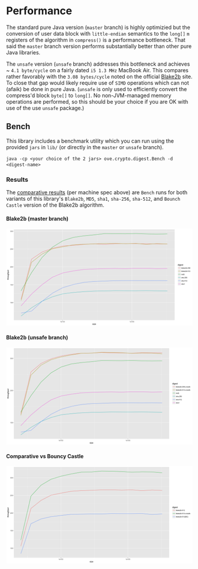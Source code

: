 # Performance

The standard pure Java version (`master` branch) is highly optimizied but the conversion of user data block  with `little-endian` semantics to the `long[]` 
`m` registers of the algorithm in `compress()` is a performance bottleneck. That said the `master` branch version performs 
substantially better than other pure Java libraries.

The `unsafe` version (`unsafe` branch) addresses this bottleneck and achieves ~ `4.1 byte/cycle` on a fairly dated `i5 1.3 MHz` 
MacBook Air. This compares rather favorably with the `3.08 bytes/cycle` noted on the official [Blake2b](https://blake2.net/) 
site. To close that gap would likely require use of `SIMD` operations which can not (afaik) be done in pure Java. (`unsafe` is 
only used to efficiently convert the compress'd block `byte[]` to `long[]`. No non-JVM-managed memory operations are performed, so 
this should be your choice if you are OK with use of the use `unsafe` package.)

## Bench

This library includes a benchmark utility which you can run using the provided `jars` in `lib/` (or directly in the `master` or 
`unsafe` branch).

    java -cp <your choice of the 2 jars> ove.crypto.digest.Bench -d <digest-name>
    
### Results

The [comparative results](benchmarks/results.txt) (per machine spec above) are `Bench` runs for both variants of this library's `Blake2b`, `MD5`, `sha1`, 
`sha-256`, `sha-512`, and `Bounch Castle` version of the Blake2b algorithm. 

#### Blake2b (master branch)

![plot](benchmarks/master.png)

#### Blake2b (unsafe branch)

![plot](benchmarks/unsafe.png)

#### Comparative vs Bouncy Castle

![plot](benchmarks/comparative.png)

